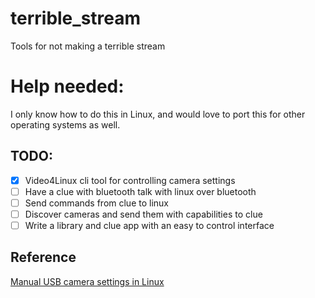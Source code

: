 # terrible_stream
Tools for not making a terrible stream

# Help needed:

I only know how to do this in Linux, and would love to port this for other operating systems as well.

## TODO:
- [x] Video4Linux cli tool for controlling camera settings
- [ ] Have a clue with bluetooth talk with linux over bluetooth
- [ ] Send commands from clue to linux
- [ ] Discover cameras and send them with capabilities to clue
- [ ] Write a library and clue app with an easy to control interface

## Reference

[Manual USB camera settings in Linux](https://www.kurokesu.com/main/2016/01/16/manual-usb-camera-settings-in-linux/)

